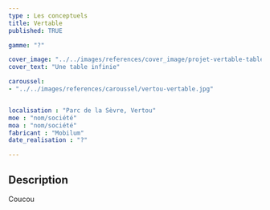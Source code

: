 ```yaml
---
type : Les conceptuels
title: Vertable
published: TRUE

gamme: "?" 

cover_image: "../../images/references/cover_image/projet-vertable-tables-vertou.jpg"
cover_text: "Une table infinie"

caroussel: 
- "../../images/references/caroussel/vertou-vertable.jpg"


localisation : "Parc de la Sèvre, Vertou"
moe : "nom/société"
moa : "nom/société"
fabricant : "Mobilum"
date_realisation : "?"

---
```


## Description

Coucou
